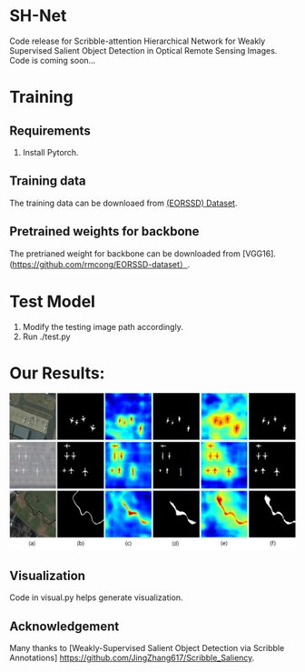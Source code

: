 # SH-Net
Code release for Scribble-attention Hierarchical Network for Weakly Supervised Salient Object Detection in Optical Remote Sensing Images.
Code is coming soon...
# Training
## Requirements
1. Install Pytorch.
## Training data
The training data can be downloaed from [(EORSSD) Dataset](https://github.com/rmcong/EORSSD-dataset).
## Pretrained weights for backbone
The pretrianed weight for backbone can be downloaded from [VGG16].(https://github.com/rmcong/EORSSD-dataset）.
# Test Model
1) Modify the testing image path accordingly.
2) Run ./test.py
# Our Results:

![alt text](./Visual2.png)
## Visualization

Code in visual.py helps generate visualization.

## Acknowledgement

Many thanks to [Weakly-Supervised Salient Object Detection via Scribble Annotations]  https://github.com/JingZhang617/Scribble_Saliency.





